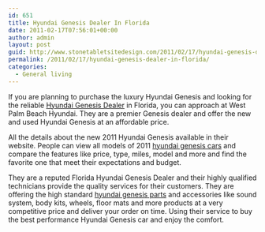 ```yaml
---
id: 651
title: Hyundai Genesis Dealer In Florida
date: 2011-02-17T07:56:01+00:00
author: admin
layout: post
guid: http://www.stonetabletsitedesign.com/2011/02/17/hyundai-genesis-dealer-in-florida/
permalink: /2011/02/17/hyundai-genesis-dealer-in-florida/
categories:
  - General living
---
```

If you are planning to purchase the luxury Hyundai Genesis and looking for the reliable [Hyundai Genesis Dealer](http://www.1genesisdealer.com/) in Florida, you can approach at West Palm Beach Hyundai. They are a premier Genesis dealer and offer the new and used Hyundai Genesis at an affordable price.

All the details about the new 2011 Hyundai Genesis available in their website. People can view all models of 2011 [hyundai genesis cars](http://www.1genesisdealer.com/search/?type=new) and compare the features like price, type, miles, model and more and find the favorite one that meet their expectations and budget. 

They are a reputed Florida Hyundai Genesis Dealer and their highly qualified technicians provide the quality services for their customers. They are offering the high standard [hyundai genesis parts](http://www.1genesisdealer.com/parts) and accessories like sound system, body kits, wheels, floor mats and more products at a very competitive price and deliver your order on time. Using their service to buy the best performance Hyundai Genesis car and enjoy the comfort.